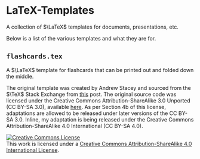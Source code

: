# **LaTeX-Templates**

A collection of $\LaTeX$ templates for documents, presentations, etc.

Below is a list of the various templates and what they are for.

## **```flashcards.tex```**

A $\LaTeX$ template for flashcards that can be printed out and folded down the 
middle.

The original template was created by Andrew Stacey and sourced from the 
$\TeX$ Stack Exchange from [this](https://tex.stackexchange.com/a/89347) post. 
The original source code was licensed under the Creative Commons 
Attribution-ShareAlike 3.0 Unported (CC BY-SA 3.0), available 
[here](https://creativecommons.org/licenses/by-sa/3.0/legalcode). As per 
Section 4b of this license, adaptations are allowed to be released under later versions of the CC BY-SA 3.0. Inline, my adaptation is being released under the Creative 
Commons Attribution-ShareAlike 4.0 International (CC BY-SA 4.0).

<a rel="license" href="http://creativecommons.org/licenses/by-sa/4.0/"><img alt="Creative Commons License" style="border-width:0" src="https://i.creativecommons.org/l/by-sa/4.0/88x31.png" /></a><br />This work is licensed under a <a rel="license" href="http://creativecommons.org/licenses/by-sa/4.0/">Creative Commons Attribution-ShareAlike 4.0 International License</a>.